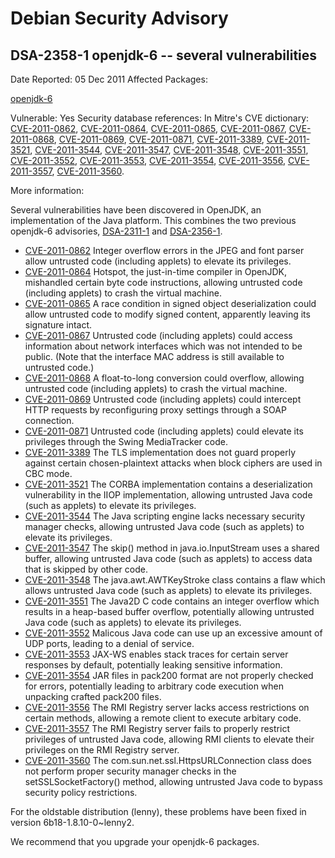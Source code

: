 
Debian Security Advisory
========================


DSA-2358-1 openjdk-6 -- several vulnerabilities
-----------------------------------------------



Date Reported:
05 Dec 2011
Affected Packages:

[openjdk-6](https://packages.debian.org/src:openjdk-6)

Vulnerable:
Yes
Security database references:
In Mitre's CVE dictionary: [CVE-2011-0862](https://security-tracker.debian.org/tracker/CVE-2011-0862), [CVE-2011-0864](https://security-tracker.debian.org/tracker/CVE-2011-0864), [CVE-2011-0865](https://security-tracker.debian.org/tracker/CVE-2011-0865), [CVE-2011-0867](https://security-tracker.debian.org/tracker/CVE-2011-0867), [CVE-2011-0868](https://security-tracker.debian.org/tracker/CVE-2011-0868), [CVE-2011-0869](https://security-tracker.debian.org/tracker/CVE-2011-0869), [CVE-2011-0871](https://security-tracker.debian.org/tracker/CVE-2011-0871), [CVE-2011-3389](https://security-tracker.debian.org/tracker/CVE-2011-3389), [CVE-2011-3521](https://security-tracker.debian.org/tracker/CVE-2011-3521), [CVE-2011-3544](https://security-tracker.debian.org/tracker/CVE-2011-3544), [CVE-2011-3547](https://security-tracker.debian.org/tracker/CVE-2011-3547), [CVE-2011-3548](https://security-tracker.debian.org/tracker/CVE-2011-3548), [CVE-2011-3551](https://security-tracker.debian.org/tracker/CVE-2011-3551), [CVE-2011-3552](https://security-tracker.debian.org/tracker/CVE-2011-3552), [CVE-2011-3553](https://security-tracker.debian.org/tracker/CVE-2011-3553), [CVE-2011-3554](https://security-tracker.debian.org/tracker/CVE-2011-3554), [CVE-2011-3556](https://security-tracker.debian.org/tracker/CVE-2011-3556), [CVE-2011-3557](https://security-tracker.debian.org/tracker/CVE-2011-3557), [CVE-2011-3560](https://security-tracker.debian.org/tracker/CVE-2011-3560).  

More information:

Several vulnerabilities have been discovered in OpenJDK, an
implementation of the Java platform. This combines the two previous
openjdk-6 advisories, [DSA-2311-1](https://www.debian.org/security/2011/dsa-2311) and
[DSA-2356-1](https://www.debian.org/security/2011/dsa-2356).


* [CVE-2011-0862](https://security-tracker.debian.org/tracker/CVE-2011-0862)
Integer overflow errors in the JPEG and font parser allow
 untrusted code (including applets) to elevate its privileges.
* [CVE-2011-0864](https://security-tracker.debian.org/tracker/CVE-2011-0864)
Hotspot, the just-in-time compiler in OpenJDK, mishandled
 certain byte code instructions, allowing untrusted code
 (including applets) to crash the virtual machine.
* [CVE-2011-0865](https://security-tracker.debian.org/tracker/CVE-2011-0865)
A race condition in signed object deserialization could
 allow untrusted code to modify signed content, apparently
 leaving its signature intact.
* [CVE-2011-0867](https://security-tracker.debian.org/tracker/CVE-2011-0867)
Untrusted code (including applets) could access information
 about network interfaces which was not intended to be public.
 (Note that the interface MAC address is still available to
 untrusted code.)
* [CVE-2011-0868](https://security-tracker.debian.org/tracker/CVE-2011-0868)
A float-to-long conversion could overflow, allowing
 untrusted code (including applets) to crash the virtual
 machine.
* [CVE-2011-0869](https://security-tracker.debian.org/tracker/CVE-2011-0869)
Untrusted code (including applets) could intercept HTTP
 requests by reconfiguring proxy settings through a SOAP
 connection.
* [CVE-2011-0871](https://security-tracker.debian.org/tracker/CVE-2011-0871)
Untrusted code (including applets) could elevate its
 privileges through the Swing MediaTracker code.
* [CVE-2011-3389](https://security-tracker.debian.org/tracker/CVE-2011-3389)
The TLS implementation does not guard properly against certain
 chosen-plaintext attacks when block ciphers are used in CBC
 mode.
* [CVE-2011-3521](https://security-tracker.debian.org/tracker/CVE-2011-3521)
The CORBA implementation contains a deserialization
 vulnerability in the IIOP implementation, allowing untrusted
 Java code (such as applets) to elevate its privileges.
* [CVE-2011-3544](https://security-tracker.debian.org/tracker/CVE-2011-3544)
The Java scripting engine lacks necessary security manager
 checks, allowing untrusted Java code (such as applets) to
 elevate its privileges.
* [CVE-2011-3547](https://security-tracker.debian.org/tracker/CVE-2011-3547)
The skip() method in java.io.InputStream uses a shared buffer,
 allowing untrusted Java code (such as applets) to access data
 that is skipped by other code.
* [CVE-2011-3548](https://security-tracker.debian.org/tracker/CVE-2011-3548)
The java.awt.AWTKeyStroke class contains a flaw which allows
 untrusted Java code (such as applets) to elevate its
 privileges.
* [CVE-2011-3551](https://security-tracker.debian.org/tracker/CVE-2011-3551)
The Java2D C code contains an integer overflow which results
 in a heap-based buffer overflow, potentially allowing
 untrusted Java code (such as applets) to elevate its
 privileges.
* [CVE-2011-3552](https://security-tracker.debian.org/tracker/CVE-2011-3552)
Malicous Java code can use up an excessive amount of UDP
 ports, leading to a denial of service.
* [CVE-2011-3553](https://security-tracker.debian.org/tracker/CVE-2011-3553)
JAX-WS enables stack traces for certain server responses by
 default, potentially leaking sensitive information.
* [CVE-2011-3554](https://security-tracker.debian.org/tracker/CVE-2011-3554)
JAR files in pack200 format are not properly checked for
 errors, potentially leading to arbitrary code execution when
 unpacking crafted pack200 files.
* [CVE-2011-3556](https://security-tracker.debian.org/tracker/CVE-2011-3556)
The RMI Registry server lacks access restrictions on certain
 methods, allowing a remote client to execute arbitary code.
* [CVE-2011-3557](https://security-tracker.debian.org/tracker/CVE-2011-3557)
The RMI Registry server fails to properly restrict privileges
 of untrusted Java code, allowing RMI clients to elevate their
 privileges on the RMI Registry server.
* [CVE-2011-3560](https://security-tracker.debian.org/tracker/CVE-2011-3560)
The com.sun.net.ssl.HttpsURLConnection class does not perform
 proper security manager checks in the setSSLSocketFactory()
 method, allowing untrusted Java code to bypass security policy
 restrictions.


For the oldstable distribution (lenny), these problems have been fixed
in version 6b18-1.8.10-0~lenny2.


We recommend that you upgrade your openjdk-6 packages.





